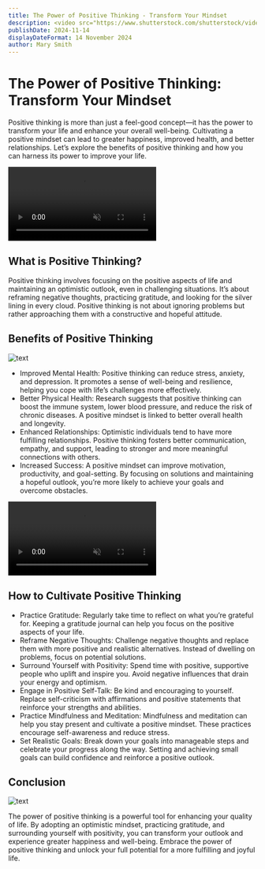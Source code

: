 ```yaml
---
title: The Power of Positive Thinking - Transform Your Mindset
description: <video src="https://www.shutterstock.com/shutterstock/videos/3434489259/preview/stock-footage-creative-office-professional-female-programmer-uses-headphones-working-on-desktop-computer.webm" controls autoplay muted> muted </video> Positive thinking is more than just a feel-good concept—it has the power to transform your life and enhance your overall well-being. Cultivating a positive mindset can lead to greater happiness, improved health, and better relationships. Let’s explore the benefits of positive thinking and how you can harness its power to improve your life.
publishDate: 2024-11-14
displayDateFormat: 14 November 2024
author: Mary Smith
---
```

# The Power of Positive Thinking: Transform Your Mindset
Positive thinking is more than just a feel-good concept—it has the power to transform your life and enhance your overall well-being. Cultivating a positive mindset can lead to greater happiness, improved health, and better relationships. Let’s explore the benefits of positive thinking and how you can harness its power to improve your life.

<video src="https://www.shutterstock.com/shutterstock/videos/1098940941/preview/stock-footage-graphic-designer-drawing-sketches-logo-design-the-concept-of-a-new-brand-professional-creative.webm"  controls muted muted></video>

## What is Positive Thinking?
Positive thinking involves focusing on the positive aspects of life and maintaining an optimistic outlook, even in challenging situations. It’s about reframing negative thoughts, practicing gratitude, and looking for the silver lining in every cloud. Positive thinking is not about ignoring problems but rather approaching them with a constructive and hopeful attitude.

## Benefits of Positive Thinking

![text](https://picsum.photos/800/800)


 * Improved Mental Health: Positive thinking can reduce stress, anxiety, and depression. It promotes a sense of well-being and resilience, helping you cope with life’s challenges more effectively.
 * Better Physical Health: Research suggests that positive thinking can boost the immune system, lower blood pressure, and reduce the risk of chronic diseases. A positive mindset is linked to better overall health and longevity.
 * Enhanced Relationships: Optimistic individuals tend to have more fulfilling relationships. Positive thinking fosters better communication, empathy, and support, leading to stronger and more meaningful connections with others.
 * Increased Success: A positive mindset can improve motivation, productivity, and goal-setting. By focusing on solutions and maintaining a hopeful outlook, you’re more likely to achieve your goals and overcome obstacles.

<video src="https://www.shutterstock.com/shutterstock/videos/1093881551/preview/stock-footage-ui-designer-sketches-the-user-interface-of-a-web-application-for-a-mobile-phone-a-developer.webm"  controls muted muted></video>

## How to Cultivate Positive Thinking
 * Practice Gratitude: Regularly take time to reflect on what you’re grateful for. Keeping a gratitude journal can help you focus on the positive aspects of your life.
 * Reframe Negative Thoughts: Challenge negative thoughts and replace them with more positive and realistic alternatives. Instead of dwelling on problems, focus on potential solutions.
 * Surround Yourself with Positivity: Spend time with positive, supportive people who uplift and inspire you. Avoid negative influences that drain your energy and optimism.
 * Engage in Positive Self-Talk: Be kind and encouraging to yourself. Replace self-criticism with affirmations and positive statements that reinforce your strengths and abilities.
 * Practice Mindfulness and Meditation: Mindfulness and meditation can help you stay present and cultivate a positive mindset. These practices encourage self-awareness and reduce stress.
 * Set Realistic Goals: Break down your goals into manageable steps and celebrate your progress along the way. Setting and achieving small goals can build confidence and reinforce a positive outlook.

## Conclusion

![text](https://picsum.photos/800/800)

The power of positive thinking is a powerful tool for enhancing your quality of life. By adopting an optimistic mindset, practicing gratitude, and surrounding yourself with positivity, you can transform your outlook and experience greater happiness and well-being. Embrace the power of positive thinking and unlock your full potential for a more fulfilling and joyful life.